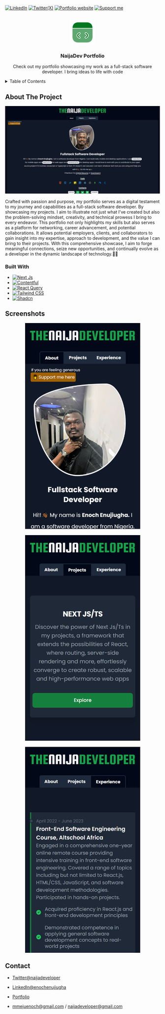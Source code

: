 <br/>

[![LinkedIn](https://img.shields.io/badge/-enoch_enujiugha-blue?style=for-the-badge&logo=Linkedin&logoColor=white)](https://www.linkedin.com/in/enoch-enujiugha-b12247112) [![Twitter(X)](https://img.shields.io/badge/-naijaDeveloper-black?style=for-the-badge&logo=X&logoColor=white)](https://twitter.com/naijadeveloper) [![Portfolio website](https://img.shields.io/badge/-portfolio-seagreen?style=for-the-badge)](https://naijadev.vercel.app/) [![Support me](https://img.shields.io/badge/buy_me_a_coffee-FFDD00?logo=buymeacoffee&style=for-the-badge&logoColor=black)](https://www.buymeacoffee.com/mmejuenoch)

<br/>
<div align="center">
  <a href="https://github.com/naijadeveloper/naijadev-portfolio">
    <img src="./src/app/icon.png" alt="Logo" width="80" height="80">
  </a>

  <h3 align="center">NaijaDev Portfolio</h3>

  <p align="center">
    Check out my portfolio showcasing my work as a full-stack software developer. I bring ideas to life with code
    <br />
  </p>
</div>

<!-- TABLE OF CONTENTS -->
<details>
  <summary>Table of Contents</summary>
  <ol>
    <li>
      <a href="#about-the-project">About The Project</a>
      <ul>
        <li><a href="#built-with">Built With</a></li>
      </ul>
    </li>
    <li><a href="#screenshots">Screenshots</a></li>
    <li><a href="#contact">Contact</a></li>
  </ol>
</details>

<!-- ABOUT THE PROJECT -->

## About The Project

<img src="./public/imgs/screenshot1.png" />

Crafted with passion and purpose, my portfolio serves as a digital testament to my journey and capabilities as a full-stack software developer. By showcasing my projects. I aim to illustrate not just what I've created but also the problem-solving mindset, creativity, and technical prowess I bring to every endeavor. This portfolio not only highlights my skills but also serves as a platform for networking, career advancement, and potential collaborations. It allows potential employers, clients, and collaborators to gain insight into my expertise, approach to development, and the value I can bring to their projects. With this comprehensive showcase, I aim to forge meaningful connections, seize new opportunities, and continually evolve as a developer in the dynamic landscape of technology.✌🏾

### Built With

- [![Next Js](https://img.shields.io/badge/Next_Js-black?style=for-the-badge&logo=nextjs&logoColor=white)](https://nextjs.org/docs)
- [![Contentful](https://img.shields.io/badge/Contentful_CMS-crimson?style=for-the-badge&logo=contentful&logoColor=white)](https://www.contentful.com/developers/docs/)
- [![React Query](https://img.shields.io/badge/react_query-red?style=for-the-badge&logo=reactquery&logoColor=white)](https://tanstack.com/query/latest/docs/framework/react/overview)
- [![Tailwind CSS](https://img.shields.io/badge/tailwind_css-blue?style=for-the-badge&logo=tailwindcss&logoColor=white)](https://tailwindcss.com/docs/installation)
- [![Shadcn](https://img.shields.io/badge/shadcn-gray?style=for-the-badge&logo=shadcn&logoColor=white)](https://ui.shadcn.com/docs)

## Screenshots

<div style="display: flex; gap: 20px; flex-wrap: wrap; justify-content: center; align-items:center; align-content: start;">
  <img src="./public/imgs/screenshot4.png" width="375" />
  <img src="./public/imgs/screenshot2.png" width="375" />
  <img src="./public/imgs/screenshot3.png" width="375" />
</div>

## Contact

- [Twitter@naijadeveloper](https://twitter.com/naijadeveloper)

- [LinkedIn@enochenujiugha](https://www.linkedin.com/in/enoch-enujiugha-b12247112)

- [Portfolio](https://naijadev.vercel.app/)

- mmejuenoch@gmail.com / naijadeveloper@gmail.com
